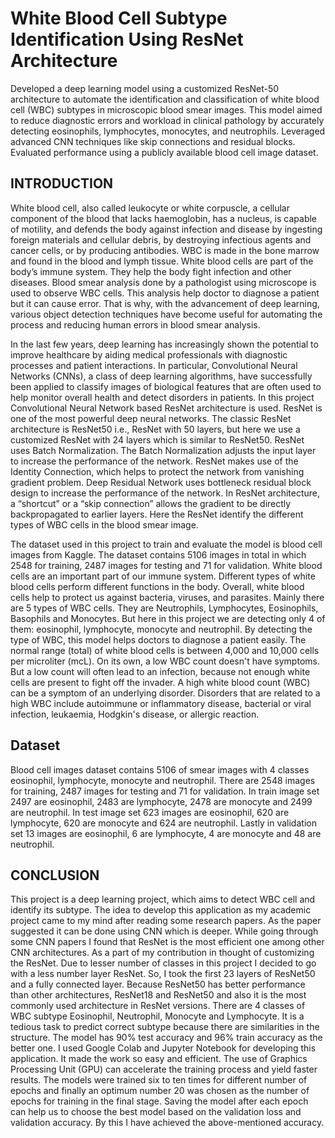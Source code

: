 # White Blood Cell Subtype Identification Using ResNet Architecture

Developed a deep learning model using a customized ResNet-50 architecture to automate the identification and classification of white blood cell (WBC) subtypes in microscopic blood smear images. This model aimed to reduce diagnostic errors and workload in clinical pathology by accurately detecting eosinophils, lymphocytes, monocytes, and neutrophils. Leveraged advanced CNN techniques like skip connections and residual blocks. Evaluated performance using a publicly available blood cell image dataset.

## INTRODUCTION 
  White blood cell, also called leukocyte or white corpuscle, a cellular component of the blood that lacks haemoglobin, has a nucleus, is capable of motility, and defends the body against infection and disease by ingesting foreign materials and cellular debris, by destroying infectious agents and cancer cells, or by producing antibodies. WBC is made in the bone marrow and found in the blood and lymph tissue. White blood cells are part of the body’s immune system. They help the body fight infection and other diseases. Blood smear analysis done by a pathologist using microscope is used to observe WBC cells. This analysis help doctor to diagnose a patient but it can cause error. That is why, with the advancement of deep learning, various object detection techniques have become useful for automating the process and reducing human errors in blood smear analysis.  

  In the last few years, deep learning has increasingly shown the potential to improve healthcare by aiding medical professionals with diagnostic processes and patient interactions. In particular, Convolutional Neural Networks (CNNs), a class of deep learning algorithms, have successfully been applied to classify images of biological features that are often used to help monitor overall health and detect disorders in patients. In this project Convolutional Neural Network based ResNet architecture is used. ResNet is one of the most powerful deep neural networks. The classic ResNet architecture is ResNet50 i.e., ResNet with 50 layers, but here we use a customized ResNet with 24 layers which is similar to ResNet50. ResNet uses Batch Normalization. The Batch Normalization adjusts the input layer to increase the performance of the network. ResNet makes use of the Identity Connection, which helps to protect the network from vanishing gradient problem. Deep Residual Network uses bottleneck residual block design to increase the performance of the network. In ResNet architecture, a “shortcut” or a “skip connection” allows the gradient to be directly backpropagated to earlier layers.  Here the ResNet identify the different types of WBC cells in the blood smear image. 

  The dataset used in this project to train and evaluate the model is blood cell images from Kaggle. The dataset contains 5106 images in total in which 2548 for training, 2487 images for testing and 71 for validation. White blood cells are an important part of our immune system. Different types of white blood cells perform different functions in the body. Overall, white blood cells help to protect us against bacteria, viruses, and parasites. Mainly there are 5 types of WBC cells. They are Neutrophils, Lymphocytes, Eosinophils, Basophils and Monocytes. But here in this project we are detecting only 4 of them: eosinophil, lymphocyte, monocyte and neutrophil.  By detecting the type of WBC, this model helps doctors to diagnose a patient easily. The normal range (total) of white blood cells is between 4,000 and 10,000 cells per microliter (mcL). On its own, a low WBC count doesn't have symptoms. But a low count will often lead to an infection, because not enough white cells are present to fight off the invader. A high white blood count (WBC) can be a symptom of an underlying disorder. Disorders that are related to a high WBC include autoimmune or inflammatory disease, bacterial or viral infection, leukaemia, Hodgkin's disease, or allergic reaction.

## Dataset 
Blood cell images dataset contains 5106 of smear images with 4 classes eosinophil, lymphocyte, monocyte and neutrophil. There are 2548 images for training, 2487 images for testing and 71 for validation. In train image set 2497 are eosinophil, 2483 are lymphocyte, 2478 are monocyte and 2499 are neutrophil. In test image set 623 images are eosinophil, 620 are lymphocyte, 620 are monocyte and 624 are neutrophil. Lastly in validation set 13 images are eosinophil, 6 are lymphocyte, 4 are monocyte and 48 are neutrophil.

##  CONCLUSION 
This project is a deep learning project, which aims to detect WBC cell and identify its subtype. The idea to develop this application as my academic project came to my mind after reading some research papers. As the paper suggested it can be done using CNN which is deeper. While going through some CNN papers I found that ResNet is the most efficient one among other CNN architectures. As a part of my contribution in thought of customizing the ResNet. Due to lesser number of classes in this project I decided to go with a less number layer ResNet. So, I took the first 23 layers of ResNet50 and a fully connected layer. Because ResNet50 has better performance than other architectures, ResNet18 and ResNet50 and also it is the most commonly used architecture in ResNet versions. There are 4 classes of WBC subtype Eosinophil, Neutrophil, Monocyte and Lymphocyte. It is a tedious task to predict correct subtype because there are similarities in the structure. The model has 90% test accuracy and 96% train accuracy as the better one. I used Google Colab and Jupyter Notebook for developing this application. It made the work so easy and efficient. The use of Graphics Processing Unit (GPU) can accelerate the training process and yield faster results. The models were trained six to ten times for different number of epochs and finally an optimum number 20 was chosen as the number of epochs for training in the final stage. Saving the model after each epoch can help us to choose the best model based on the validation loss and validation accuracy. By this I have achieved the above-mentioned accuracy.  
